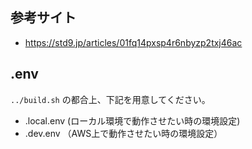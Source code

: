 ## 参考サイト
* https://std9.jp/articles/01fq14pxsp4r6nbyzp2txj46ac

## .env
`../build.sh` の都合上、下記を用意してください。
- .local.env (ローカル環境で動作させたい時の環境設定)
- .dev.env （AWS上で動作させたい時の環境設定）


